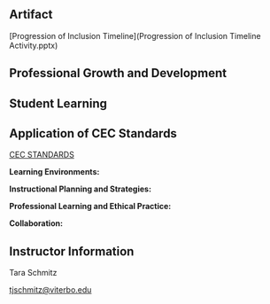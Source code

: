 ## Artifact
[Progression of Inclusion Timeline](Progression of Inclusion Timeline Activity.pptx) 

## Professional Growth and Development

## Student Learning

## Application of CEC Standards
[CEC STANDARDS](standards.md)

**Learning Environments:**

**Instructional Planning and Strategies:**

**Professional Learning and Ethical Practice:**

**Collaboration:**

## Instructor Information

Tara Schmitz

[tjschmitz@viterbo.edu](tjschmitz@viterbo.edu)
